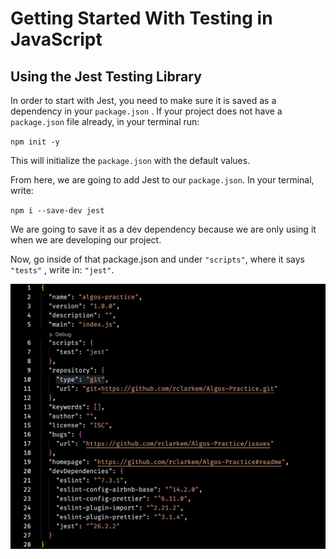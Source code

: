 # Getting Started With Testing in JavaScript

## Using the Jest Testing Library

In order to start with Jest, you need to make sure it is saved as a dependency in your `package.json` . If your project does not have a `package.json` file already, in your terminal run:

`npm init -y`

This will initialize the `package.json` with the default values.

From here, we are going to add Jest to our `package.json`. In your terminal, write:

`npm i --save-dev jest`

We are going to save it as a dev dependency because we are only using it when we are developing our project.

Now, go inside of that package.json and under `"scripts"`, where it says `"tests"` , write in: `"jest"`.

![ptest](https://github.com/rclarkem/Algorithms-DataStructures/blob/master/imgs/Screen%20Shot%202020-08-07%20at%207.03.24%20PM.png)
